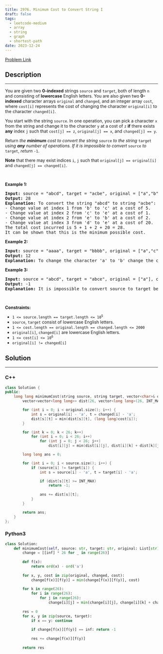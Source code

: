```yaml
---
title: 2976. Minimum Cost to Convert String I
draft: false
tags: 
  - leetcode-medium
  - array
  - string
  - graph
  - shortest-path
date: 2023-12-24
---
```


[Problem Link](https://leetcode.com/problems/minimum-cost-to-convert-string-i/)

## Description

---
<p>You are given two <strong>0-indexed</strong> strings <code>source</code> and <code>target</code>, both of length <code>n</code> and consisting of <strong>lowercase</strong> English letters. You are also given two <strong>0-indexed</strong> character arrays <code>original</code> and <code>changed</code>, and an integer array <code>cost</code>, where <code>cost[i]</code> represents the cost of changing the character <code>original[i]</code> to the character <code>changed[i]</code>.</p>

<p>You start with the string <code>source</code>. In one operation, you can pick a character <code>x</code> from the string and change it to the character <code>y</code> at a cost of <code>z</code> <strong>if</strong> there exists <strong>any</strong> index <code>j</code> such that <code>cost[j] == z</code>, <code>original[j] == x</code>, and <code>changed[j] == y</code>.</p>

<p>Return <em>the <strong>minimum</strong> cost to convert the string </em><code>source</code><em> to the string </em><code>target</code><em> using <strong>any</strong> number of operations. If it is impossible to convert</em> <code>source</code> <em>to</em> <code>target</code>, <em>return</em> <code>-1</code>.</p>

<p><strong>Note</strong> that there may exist indices <code>i</code>, <code>j</code> such that <code>original[j] == original[i]</code> and <code>changed[j] == changed[i]</code>.</p>

<p>&nbsp;</p>
<p><strong class="example">Example 1:</strong></p>

<pre>
<strong>Input:</strong> source = &quot;abcd&quot;, target = &quot;acbe&quot;, original = [&quot;a&quot;,&quot;b&quot;,&quot;c&quot;,&quot;c&quot;,&quot;e&quot;,&quot;d&quot;], changed = [&quot;b&quot;,&quot;c&quot;,&quot;b&quot;,&quot;e&quot;,&quot;b&quot;,&quot;e&quot;], cost = [2,5,5,1,2,20]
<strong>Output:</strong> 28
<strong>Explanation:</strong> To convert the string &quot;abcd&quot; to string &quot;acbe&quot;:
- Change value at index 1 from &#39;b&#39; to &#39;c&#39; at a cost of 5.
- Change value at index 2 from &#39;c&#39; to &#39;e&#39; at a cost of 1.
- Change value at index 2 from &#39;e&#39; to &#39;b&#39; at a cost of 2.
- Change value at index 3 from &#39;d&#39; to &#39;e&#39; at a cost of 20.
The total cost incurred is 5 + 1 + 2 + 20 = 28.
It can be shown that this is the minimum possible cost.
</pre>

<p><strong class="example">Example 2:</strong></p>

<pre>
<strong>Input:</strong> source = &quot;aaaa&quot;, target = &quot;bbbb&quot;, original = [&quot;a&quot;,&quot;c&quot;], changed = [&quot;c&quot;,&quot;b&quot;], cost = [1,2]
<strong>Output:</strong> 12
<strong>Explanation:</strong> To change the character &#39;a&#39; to &#39;b&#39; change the character &#39;a&#39; to &#39;c&#39; at a cost of 1, followed by changing the character &#39;c&#39; to &#39;b&#39; at a cost of 2, for a total cost of 1 + 2 = 3. To change all occurrences of &#39;a&#39; to &#39;b&#39;, a total cost of 3 * 4 = 12 is incurred.
</pre>

<p><strong class="example">Example 3:</strong></p>

<pre>
<strong>Input:</strong> source = &quot;abcd&quot;, target = &quot;abce&quot;, original = [&quot;a&quot;], changed = [&quot;e&quot;], cost = [10000]
<strong>Output:</strong> -1
<strong>Explanation:</strong> It is impossible to convert source to target because the value at index 3 cannot be changed from &#39;d&#39; to &#39;e&#39;.
</pre>

<p>&nbsp;</p>
<p><strong>Constraints:</strong></p>

<ul>
	<li><code>1 &lt;= source.length == target.length &lt;= 10<sup>5</sup></code></li>
	<li><code>source</code>, <code>target</code> consist of lowercase English letters.</li>
	<li><code>1 &lt;= cost.length == original.length == changed.length &lt;= 2000</code></li>
	<li><code>original[i]</code>, <code>changed[i]</code> are lowercase English letters.</li>
	<li><code>1 &lt;= cost[i] &lt;= 10<sup>6</sup></code></li>
	<li><code>original[i] != changed[i]</code></li>
</ul>


## Solution

---
### C++
``` cpp title='minimum-cost-to-convert-string-i'
class Solution {
public:
    long long minimumCost(string source, string target, vector<char>& original, vector<char>& changed, vector<int>& cost) {
        vector<vector<long long>> dist(26, vector<long long>(26, INT_MAX));

        for (int i = 0; i < original.size(); i++) {
            int s = original[i] - 'a', t = changed[i] - 'a';
            dist[s][t] = min(dist[s][t], (long long)cost[i]);
        }

        for (int k = 0; k < 26; k++)
            for (int i = 0; i < 26; i++)
                for (int j = 0; j < 26; j++)
                    dist[i][j] = min(dist[i][j], dist[i][k] + dist[k][j]);

        long long ans = 0;

        for (int i = 0; i < source.size(); i++) {
            if (source[i] != target[i]) {
                int s = source[i] - 'a', t = target[i] - 'a';

                if (dist[s][t] >= INT_MAX)
                    return -1;
                
                ans += dist[s][t];
            }
        }

        return ans;
    }
};
```
### Python3
``` py title='minimum-cost-to-convert-string-i'
class Solution:
    def minimumCost(self, source: str, target: str, original: List[str], changed: List[str], cost: List[int]) -> int:
        change = [[inf] * 26 for _ in range(26)]
        
        def f(x):
            return ord(x) - ord('a')
        
        for x, y, cost in zip(original, changed, cost):
            change[f(x)][f(y)] = min(change[f(x)][f(y)], cost)
        
        for k in range(26):
            for i in range(26):
                for j in range(26):
                    change[i][j] = min(change[i][j], change[i][k] + change[k][j])
        
        res = 0
        for x, y in zip(source, target):
            if x == y: continue
            
            if change[f(x)][f(y)] == inf: return -1
            
            res += change[f(x)][f(y)]
        
        return res
```

